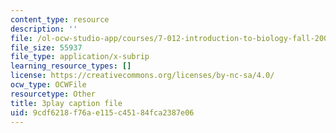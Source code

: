 ```yaml
---
content_type: resource
description: ''
file: /ol-ocw-studio-app/courses/7-012-introduction-to-biology-fall-2004/9cdf6218f76ae115c45184fca2387e06_00LNy0Q_i6c.srt
file_size: 55937
file_type: application/x-subrip
learning_resource_types: []
license: https://creativecommons.org/licenses/by-nc-sa/4.0/
ocw_type: OCWFile
resourcetype: Other
title: 3play caption file
uid: 9cdf6218-f76a-e115-c451-84fca2387e06
---
```

